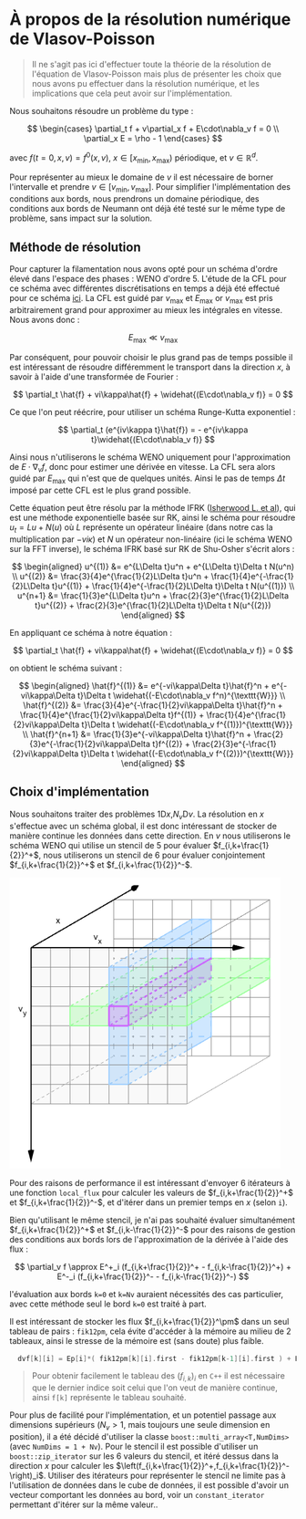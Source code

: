 # À propos de la résolution numérique de Vlasov-Poisson

> Il ne s'agit pas ici d'effectuer toute la théorie de la résolution de l'équation de Vlasov-Poisson mais plus de présenter les choix que nous avons pu effectuer dans la résolution numérique, et les implications que cela peut avoir sur l'implémentation.

Nous souhaitons résoudre un problème du type :

$$
  \begin{cases}
    \partial_t f + v\partial_x f + E\cdot\nabla_v f = 0 \\
    \partial_x E = \rho - 1
  \end{cases}
$$

avec $f(t=0,x,v) = f^0(x,v)$, $x\in [x_{\text{min}},x_{\text{max}})$ périodique, et $v\in\mathbb{R}^d$. 

Pour représenter au mieux le domaine de $v$ il est nécessaire de borner l'intervalle et prendre $v\in [v_{\text{min}},v_{\text{max}}]$. Pour simplifier l'implémentation des conditions aux bords, nous prendrons un domaine périodique, des conditions aux bords de Neumann ont déjà été testé sur le même type de problème, sans impact sur la solution.

## Méthode de résolution

Pour capturer la filamentation nous avons opté pour un schéma d'ordre élevé dans l'espace des phases : WENO d'ordre 5. L'étude de la CFL pour ce schéma avec différentes discrétisations en temps a déjà été effectué pour ce schéma [ici](cfl.ipynb). La CFL est guidé par $v_{\text{max}}$ et $E_{\text{max}}$ or $v_{\text{max}}$ est pris arbitrairement grand pour approximer au mieux les intégrales en vitesse. Nous avons donc :

$$
  E_{\text{max}} \ll v_{\text{max}}
$$

Par conséquent, pour pouvoir choisir le plus grand pas de temps possible il est intéressant de résoudre différemment le transport dans la direction $x$, à savoir à l'aide d'une transformée de Fourier :

$$
  \partial_t \hat{f} + vi\kappa\hat{f} + \widehat{(E\cdot\nabla_v f)} = 0
$$

Ce que l'on peut réécrire, pour utiliser un schéma Runge-Kutta exponentiel :

$$
  \partial_t (e^{iv\kappa t}\hat{f}) = - e^{iv\kappa t}\widehat{(E\cdot\nabla_v f)}
$$

Ainsi nous n'utiliserons le schéma WENO uniquement pour l'approximation de $E\cdot\nabla_v f$, donc pour estimer une dérivée en vitesse. La CFL sera alors guidé par $E_{\text{max}}$ qui n'est que de quelques unités. Ainsi le pas de temps $\Delta t$ imposé par cette CFL est le plus grand possible.

Cette équation peut être résolu par la méthode IFRK ([Isherwood L. et al](https://github.com/Kivvix/miMaS/blob/master/bibliography/pdf/2018-Isherwood(1).pdf)), qui est une méthode exponentielle basée sur RK, ainsi le schéma pour résoudre $u_t = Lu + N(u)$ où $L$ représente un opérateur linéaire (dans notre cas la multiplication par $-vi\kappa$) et $N$ un opérateur non-linéaire (ici le schéma WENO sur la FFT inverse), le schéma IFRK basé sur RK de Shu-Osher s'écrit alors :

$$
  \begin{aligned}
    u^{(1)} &= e^{L\Delta t}u^n + e^{L\Delta t}\Delta t N(u^n) \\
    u^{(2)} &= \frac{3}{4}e^{\frac{1}{2}L\Delta t}u^n + \frac{1}{4}e^{-\frac{1}{2}L\Delta t}u^{(1)} + \frac{1}{4}e^{-\frac{1}{2}L\Delta t}\Delta t N(u^{(1)}) \\
    u^{n+1} &= \frac{1}{3}e^{L\Delta t}u^n + \frac{2}{3}e^{\frac{1}{2}L\Delta t}u^{(2)} + \frac{2}{3}e^{\frac{1}{2}L\Delta t}\Delta t N(u^{(2)})
  \end{aligned}
$$

En appliquant ce schéma à notre équation :

$$
  \partial_t \hat{f} + vi\kappa\hat{f} + \widehat{(E\cdot\nabla_v f)} = 0
$$

on obtient le schéma suivant :

$$
  \begin{aligned}
    \hat{f}^{(1)} &= e^{-vi\kappa\Delta t}\hat{f}^n + e^{-vi\kappa\Delta t}\Delta t \widehat{(-E\cdot\nabla_v f^n)^{\texttt{W}}} \\
    \hat{f}^{(2)} &= \frac{3}{4}e^{-\frac{1}{2}vi\kappa\Delta t}\hat{f}^n + \frac{1}{4}e^{\frac{1}{2}vi\kappa\Delta t}f^{(1)} + \frac{1}{4}e^{\frac{1}{2}vi\kappa\Delta t}\Delta t \widehat{(-E\cdot\nabla_v f^{(1)})^{\texttt{W}}} \\
    \hat{f}^{n+1} &= \frac{1}{3}e^{-vi\kappa\Delta t}\hat{f}^n + \frac{2}{3}e^{-\frac{1}{2}vi\kappa\Delta t}f^{(2)} + \frac{2}{3}e^{-\frac{1}{2}vi\kappa\Delta t}\Delta t \widehat{(-E\cdot\nabla_v f^{(2)})^{\texttt{W}}}
  \end{aligned}
$$

## Choix d'implémentation

Nous souhaitons traiter des problèmes 1D$x$,$N_v$D$v$. La résolution en $x$ s'effectue avec un schéma global, il est donc intéressant de stocker de manière continue les données dans cette direction. En $v$ nous utiliserons le schéma WENO qui utilise un stencil de 5 pour évaluer $f_{i,k+\frac{1}{2}}^+$, nous utiliserons un stencil de 6 pour évaluer conjointement $f_{i,k+\frac{1}{2}}^+$ et $f_{i,k+\frac{1}{2}}^-$.

![Stencils dans le cube de données pour l'évaluation du schéma WENO](img/weno_stencil.png)

Pour des raisons de performance il est intéressant d'envoyer 6 itérateurs à une fonction `local_flux` pour calculer les valeurs de $f_{i,k+\frac{1}{2}}^+$ et $f_{i,k+\frac{1}{2}}^-$, et d'itérer dans un premier temps en $x$ (selon `i`).

Bien qu'utilisant le même stencil, je n'ai pas souhaité évaluer simultanément $f_{i,k+\frac{1}{2}}^+$ et $f_{i,k-\frac{1}{2}}^-$ pour des raisons de gestion des conditions aux bords lors de l'approximation de la dérivée à l'aide des flux :

$$
  \partial_v f \approx E^+_i (f_{i,k+\frac{1}{2}}^+ - f_{i,k-\frac{1}{2}}^+) + E^-_i (f_{i,k+\frac{1}{2}}^- - f_{i,k-\frac{1}{2}}^-)
$$

l'évaluation aux bords `k=0` et `k=Nv` auraient nécessités des cas particulier, avec cette méthode seul le bord `k=0` est traité à part.

Il est intéressant de stocker les flux $f_{i,k+\frac{1}{2}}^\pm$ dans un seul tableau de pairs : `fik12pm`, cela évite d'accéder à la mémoire au milieu de 2 tableaux, ainsi le stresse de la mémoire est (sans doute) plus faible.

```c++
  dvf[k][i] = Ep[i]*( fik12pm[k][i].first - fik12pm[k-1][i].first ) + Em[i]*( fik12pm[k][i].second - fik12pm[k-1][i].second );
```

> Pour obtenir facilement le tableau des $(f_{i,k})_i$ en `C++` il est nécessaire que le dernier indice soit celui que l'on veut de manière continue, ainsi `f[k]` représente le tableau souhaité.

Pour plus de facilité pour l'implémentation, et un potentiel passage aux dimensions supérieurs ($N_v > 1$, mais toujours une seule dimension en position), il a été décidé d'utiliser la classe `boost::multi_array<T,NumDims>` (avec `NumDims = 1 + Nv`). Pour le stencil il est possible d'utiliser un `boost::zip_iterator` sur les 6 valeurs du stencil, et itéré dessus dans la direction $x$ pour calculer les $\left(f_{i,k+\frac{1}{2}}^+,f_{i,k+\frac{1}{2}}^-\right)_i$. Utiliser des itérateurs pour représenter le stencil ne limite pas à l'utilisation de données dans le cube de données, il est possible d'avoir un vecteur comportant les données au bord, voir un `constant_iterator` permettant d'itérer sur la même valeur..



